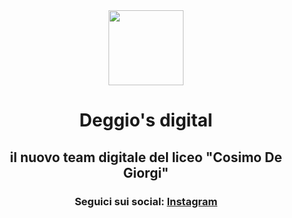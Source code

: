 <center>

<img src="https://avatars.githubusercontent.com/u/119079769?s=200&v=4" width=120px> 

# **Deggio's digital**

## il nuovo team digitale del liceo "Cosimo De Giorgi"

### Seguici sui social: [Instagram](https://www.instagram.com/deggios_digital/)

</center>


